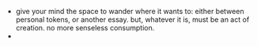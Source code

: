 - give your mind the space to wander where it wants to: either between personal tokens, or another essay. but, whatever it is, must be an act of creation. no more senseless consumption.
- 